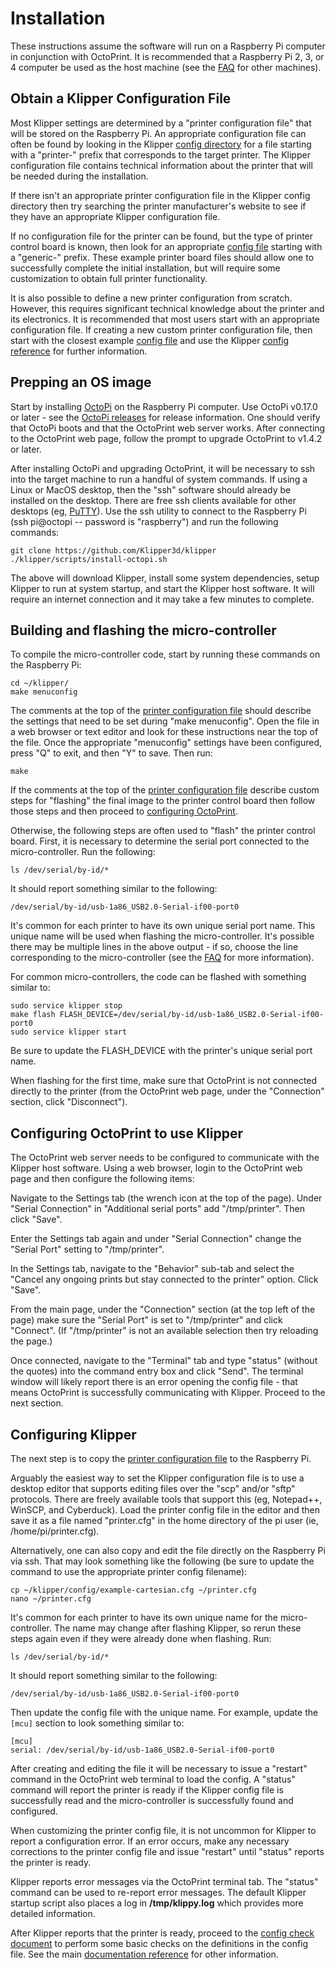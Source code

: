 # Installation

These instructions assume the software will run on a Raspberry Pi
computer in conjunction with OctoPrint. It is recommended that a
Raspberry Pi 2, 3, or 4 computer be used as the host machine (see the
[FAQ](FAQ.md#can-i-run-klipper-on-something-other-than-a-raspberry-pi-3)
for other machines).

## Obtain a Klipper Configuration File

Most Klipper settings are determined by a "printer configuration file"
that will be stored on the Raspberry Pi. An appropriate configuration
file can often be found by looking in the Klipper
[config directory](../config/) for a file starting with a "printer-"
prefix that corresponds to the target printer. The Klipper
configuration file contains technical information about the printer
that will be needed during the installation.

If there isn't an appropriate printer configuration file in the
Klipper config directory then try searching the printer manufacturer's
website to see if they have an appropriate Klipper configuration file.

If no configuration file for the printer can be found, but the type of
printer control board is known, then look for an appropriate
[config file](../config/) starting with a "generic-" prefix. These
example printer board files should allow one to successfully complete
the initial installation, but will require some customization to
obtain full printer functionality.

It is also possible to define a new printer configuration from
scratch. However, this requires significant technical knowledge about
the printer and its electronics. It is recommended that most users
start with an appropriate configuration file. If creating a new custom
printer configuration file, then start with the closest example
[config file](../config/) and use the Klipper
[config reference](Config_Reference.md) for further information.

## Prepping an OS image

Start by installing [OctoPi](https://github.com/guysoft/OctoPi) on the
Raspberry Pi computer. Use OctoPi v0.17.0 or later - see the
[OctoPi releases](https://github.com/guysoft/OctoPi/releases) for
release information. One should verify that OctoPi boots and that the
OctoPrint web server works. After connecting to the OctoPrint web
page, follow the prompt to upgrade OctoPrint to v1.4.2 or later.

After installing OctoPi and upgrading OctoPrint, it will be necessary
to ssh into the target machine to run a handful of system commands. If
using a Linux or MacOS desktop, then the "ssh" software should already
be installed on the desktop. There are free ssh clients available for
other desktops (eg,
[PuTTY](https://www.chiark.greenend.org.uk/~sgtatham/putty/)). Use the
ssh utility to connect to the Raspberry Pi (ssh pi@octopi -- password
is "raspberry") and run the following commands:

```
git clone https://github.com/Klipper3d/klipper
./klipper/scripts/install-octopi.sh
```

The above will download Klipper, install some system dependencies,
setup Klipper to run at system startup, and start the Klipper host
software. It will require an internet connection and it may take a few
minutes to complete.

## Building and flashing the micro-controller

To compile the micro-controller code, start by running these commands
on the Raspberry Pi:

```
cd ~/klipper/
make menuconfig
```

The comments at the top of the
[printer configuration file](#obtain-a-klipper-configuration-file)
should describe the settings that need to be set during "make
menuconfig". Open the file in a web browser or text editor and look
for these instructions near the top of the file. Once the appropriate
"menuconfig" settings have been configured, press "Q" to exit, and
then "Y" to save. Then run:

```
make
```

If the comments at the top of the
[printer configuration file](#obtain-a-klipper-configuration-file)
describe custom steps for "flashing" the final image to the printer
control board then follow those steps and then proceed to
[configuring OctoPrint](#configuring-octoprint-to-use-klipper).

Otherwise, the following steps are often used to "flash" the printer
control board. First, it is necessary to determine the serial port
connected to the micro-controller. Run the following:

```
ls /dev/serial/by-id/*
```

It should report something similar to the following:

```
/dev/serial/by-id/usb-1a86_USB2.0-Serial-if00-port0
```

It's common for each printer to have its own unique serial port name.
This unique name will be used when flashing the micro-controller. It's
possible there may be multiple lines in the above output - if so,
choose the line corresponding to the micro-controller (see the
[FAQ](FAQ.md#wheres-my-serial-port) for more information).

For common micro-controllers, the code can be flashed with something
similar to:

```
sudo service klipper stop
make flash FLASH_DEVICE=/dev/serial/by-id/usb-1a86_USB2.0-Serial-if00-port0
sudo service klipper start
```

Be sure to update the FLASH_DEVICE with the printer's unique serial
port name.

When flashing for the first time, make sure that OctoPrint is not
connected directly to the printer (from the OctoPrint web page, under
the "Connection" section, click "Disconnect").

## Configuring OctoPrint to use Klipper

The OctoPrint web server needs to be configured to communicate with
the Klipper host software. Using a web browser, login to the OctoPrint
web page and then configure the following items:

Navigate to the Settings tab (the wrench icon at the top of the
page). Under "Serial Connection" in "Additional serial ports" add
"/tmp/printer". Then click "Save".

Enter the Settings tab again and under "Serial Connection" change the
"Serial Port" setting to "/tmp/printer".

In the Settings tab, navigate to the "Behavior" sub-tab and select the
"Cancel any ongoing prints but stay connected to the printer"
option. Click "Save".

From the main page, under the "Connection" section (at the top left of
the page) make sure the "Serial Port" is set to "/tmp/printer" and
click "Connect". (If "/tmp/printer" is not an available selection then
try reloading the page.)

Once connected, navigate to the "Terminal" tab and type "status"
(without the quotes) into the command entry box and click "Send". The
terminal window will likely report there is an error opening the
config file - that means OctoPrint is successfully communicating with
Klipper. Proceed to the next section.

## Configuring Klipper

The next step is to copy the
[printer configuration file](#obtain-a-klipper-configuration-file) to
the Raspberry Pi.

Arguably the easiest way to set the Klipper configuration file is to
use a desktop editor that supports editing files over the "scp" and/or
"sftp" protocols. There are freely available tools that support this
(eg, Notepad++, WinSCP, and Cyberduck). Load the printer config file
in the editor and then save it as a file named "printer.cfg" in the
home directory of the pi user (ie, /home/pi/printer.cfg).

Alternatively, one can also copy and edit the file directly on the
Raspberry Pi via ssh. That may look something like the following (be
sure to update the command to use the appropriate printer config
filename):

```
cp ~/klipper/config/example-cartesian.cfg ~/printer.cfg
nano ~/printer.cfg
```

It's common for each printer to have its own unique name for the
micro-controller. The name may change after flashing Klipper, so rerun
these steps again even if they were already done when flashing. Run:

```
ls /dev/serial/by-id/*
```

It should report something similar to the following:

```
/dev/serial/by-id/usb-1a86_USB2.0-Serial-if00-port0
```

Then update the config file with the unique name. For example, update
the `[mcu]` section to look something similar to:

```
[mcu]
serial: /dev/serial/by-id/usb-1a86_USB2.0-Serial-if00-port0
```

After creating and editing the file it will be necessary to issue a
"restart" command in the OctoPrint web terminal to load the config. A
"status" command will report the printer is ready if the Klipper
config file is successfully read and the micro-controller is
successfully found and configured.

When customizing the printer config file, it is not uncommon for
Klipper to report a configuration error. If an error occurs, make any
necessary corrections to the printer config file and issue "restart"
until "status" reports the printer is ready.

Klipper reports error messages via the OctoPrint terminal tab. The
"status" command can be used to re-report error messages. The default
Klipper startup script also places a log in **/tmp/klippy.log** which
provides more detailed information.

After Klipper reports that the printer is ready, proceed to the
[config check document](Config_checks.md) to perform some basic checks
on the definitions in the config file. See the main
[documentation reference](Overview.md) for other information.
